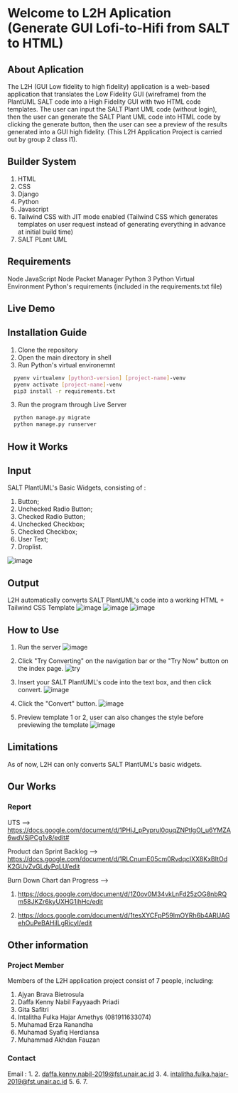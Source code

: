 # Welcome to L2H Aplication (Generate GUI Lofi-to-Hifi from SALT to HTML)
## About Aplication 
The L2H (GUI Low fidelity to high fidelity) application is a web-based application that translates the Low Fidelity GUI (wireframe) from the PlantUML SALT code into a High Fidelity GUI with two HTML code templates.
The user can input the SALT Plant UML code (without login), then the user can generate the SALT Plant UML code into HTML code by clicking the generate button, then the user can see a preview of the results generated into a GUI high fidelity. (This L2H Application Project is carried out by group 2 class I1).

## Builder System
1. HTML 
2. CSS
3. Django
4. Python
5. Javascript
6. Tailwind CSS with JIT mode enabled (Tailwind CSS which generates templates on user request instead of generating everything in advance at initial build time)
7. SALT PLant UML

## Requirements
Node JavaScript
Node Packet Manager
Python 3
Python Virtual Environment
Python's requirements (included in the requirements.txt file)

## Live Demo


## Installation Guide
1. Clone the repository
2. Open the main directory in shell
3. Run Python's virtual environemnt
```bash
  pyenv virtualenv [python3-version] [project-name]-venv
  pyenv activate [project-name]-venv
  pip3 install -r requirements.txt
```
3. Run the program through Live Server
```bash
  python manage.py migrate
  python manage.py runserver
```

## How it Works

## Input
SALT PlantUML's Basic Widgets, consisting of :
1. Button;
2. Unchecked Radio Button;
3. Checked Radio Button;
4. Unchecked Checkbox;
5. Checked Checkbox;
6. User Text;
7. Droplist.

![image](https://user-images.githubusercontent.com/95199454/177311441-6b40f756-67ef-471d-ba21-7aa1c98cfe19.png)

## Output
L2H automatically converts SALT PlantUML's code into a working HTML + Tailwind CSS Template
![image](https://user-images.githubusercontent.com/95199454/177312119-f29b6141-6ff3-4bd4-a45b-5799ba00c33d.png)
![image](https://user-images.githubusercontent.com/95199454/177312173-20c42c04-3ca7-4579-a643-29c5c3b3a24a.png)
![image](https://user-images.githubusercontent.com/95199454/177312204-a82ffe2c-0a9a-402e-a82e-220603d9192e.png)

## How to Use
1. Run the server 
![image](https://user-images.githubusercontent.com/95199454/177312736-b416b3ba-c43e-4beb-b5a8-9315852a8cc0.png)

2. Click "Try Converting" on the navigation bar or the "Try Now" button on the index page.
![try](https://user-images.githubusercontent.com/95199454/177313239-f1184efa-84f6-4737-b449-914608394fb0.png)

4. Insert your SALT PlantUML's code into the text box, and then click convert.
![image](https://user-images.githubusercontent.com/95199454/177313338-1129079c-8653-4693-a759-3fabb327dd8f.png)

6. Click the "Convert" button.
![image](https://user-images.githubusercontent.com/95199454/177313615-c4a84743-5210-4984-a48f-af66e59fc9b2.png)

7. Preview template 1 or 2, user can also changes the style before previewing the template
![image](https://user-images.githubusercontent.com/95199454/177313679-4e5442ad-fa7d-433f-8082-7b55c8d2851f.png)


## Limitations
As of now, L2H can only converts SALT PlantUML's basic widgets. 

## Our Works

### Report
UTS --> https://docs.google.com/document/d/1PHiJ_pPyprul0quqZNPtlgOl_u6YMZA6wdVSjPCg1v8/edit#

Product dan Sprint Backlog --> https://docs.google.com/document/d/1RLCnumE05cm0RvdqcIXX8KxBItOdK2GUvZvGLdyPqLU/edit

Burn Down Chart dan Progress --> 

1. https://docs.google.com/document/d/1Z0ov0M34vkLnFd25zOG8nbRQm58JKZr6kyUXHG1jhHc/edit

2. https://docs.google.com/document/d/1tesXYCFpP59lmOYRh6b4ARUAGehOuPeBAHilLgRicyI/edit

## Other information
### Project Member
Members of the L2H application project consist of 7 people, including:
1. Ajyan Brava Bietrosula
2. Daffa Kenny Nabil Fayyaadh Priadi
3. Gita Safitri
4. Intalitha Fulka Hajar Amethys (081911633074)
5. Muhamad Erza Ranandha
6. Muhamad Syafiq Herdiansa
7. Muhammad Akhdan Fauzan  

### Contact
Email :
1.
2. daffa.kenny.nabil-2019@fst.unair.ac.id
3.
4. intalitha.fulka.hajar-2019@fst.unair.ac.id
5.
6.
7.
